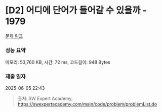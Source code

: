 # [D2] 어디에 단어가 들어갈 수 있을까 - 1979 

[문제 링크](https://swexpertacademy.com/main/code/problem/problemDetail.do?contestProbId=AV5PuPq6AaQDFAUq) 

### 성능 요약

메모리: 53,760 KB, 시간: 72 ms, 코드길이: 948 Bytes

### 제출 일자

2025-06-05 22:43



> 출처: SW Expert Academy, https://swexpertacademy.com/main/code/problem/problemList.do